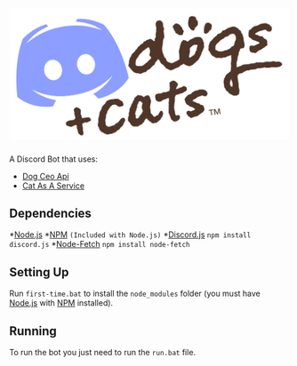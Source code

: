 # ![Image](https://github.com/Galtzed/Discordogs-And-Cats/blob/main/ReadMe/discordogs%2Bcats.png)
A Discord Bot that uses:
* [Dog Ceo Api](https://dog.ceo/api)
* [Cat As A Service](https://cataas.com)

## Dependencies
*[Node.js](https://nodejs.org/en/)
*[NPM](https://www.npmjs.com) `(Included with Node.js)`
*[Discord.js](https://discord.js.org) `npm install discord.js`
*[Node-Fetch](https://www.npmjs.com/package/node-fetch) `npm install node-fetch`

## Setting Up
Run `first-time.bat` to install the `node_modules` folder (you must have [Node.js](https://nodejs.org/en/) with [NPM](https://www.npmjs.com) installed).
## Running
To run the bot you just need to run the `run.bat` file.
